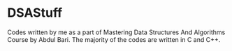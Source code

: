 # DSAStuff
Codes written by me as a part of Mastering Data Structures And Algorithms Course by Abdul Bari. The majority of the codes are written in C and C++.
